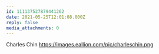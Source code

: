```yaml
---
id: 111137527879441262
date: 2021-05-25T12:01:08.000Z
reply: false
media_attachments: 0
---
```


Charles Chin https://images.eallion.com/pic/charleschin.png 

